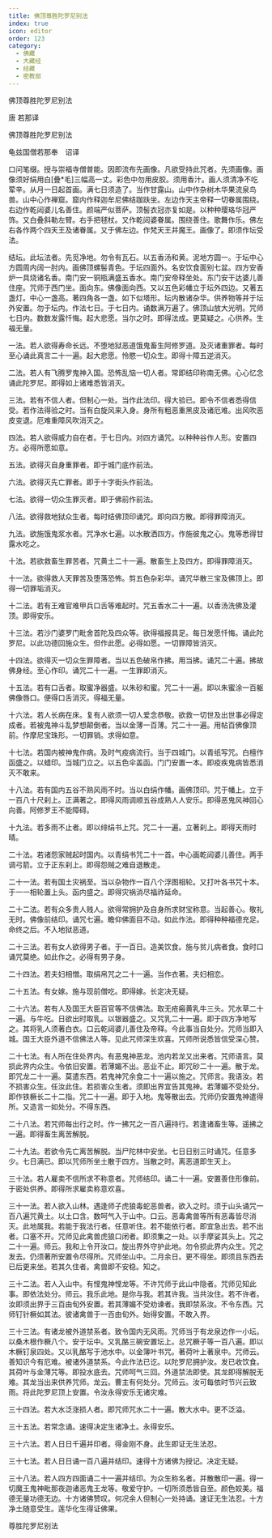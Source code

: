 ```yaml
---
title: 佛顶尊胜陀罗尼别法
index: true
icon: editor
order: 123
category:
  - 佛藏
  - 大藏经
  - 经藏
  - 密教部
---
```


  佛顶尊胜陀罗尼别法  

唐 若那译  

佛顶尊胜陀罗尼别法  

龟兹国僧若那奉　诏译  

口问笔缀。授与崇福寺僧普能。因即流布先画像。凡欲受持此咒者。先须画像。画像须好绢用白[疊*毛]三幅高一丈。彩色中勿用皮胶。须用香汁。画人须清净不吃荤辛。从月一日起首画。满七日须造了。当作甘露山。山中作杂树木华果流泉鸟兽。山中心作禅窟。窟内作释迦牟尼佛结跏趺坐。左边作天主帝释一切眷属围绕。右边作乾闼婆儿名善住。颜端严似菩萨。顶髻衣冠亦复如是。以种种璎珞华冠严饰。又白叠斜勒左臂。右手把毬杖。又作乾闼婆眷属。围绕善住。歌舞作乐。佛左右各作两个四天王及诸眷属。又于佛左边。作梵天王并魔王。画像了。即须作坛受法。  

结坛。此坛法者。先觅净地。勿令有瓦石。以五香汤和黄。泥地方圆一。于坛中心方圆周内阔一肘内。画佛顶螺髻青色。于坛四面外。名安饮食面别七盆。四方安香炉一具烧诸名香。南门安一铜瓶满盛五香水。南门安帝释坐处。东门安干达婆儿善住座。咒师于西门坐。面向东。佛像面向西。又以五色彩幡立于坛外四边。又著五盏灯。中心一盏高。著四角各一盏。如下似塔形。坛内散诸杂华。供养物等并于坛外安置。勿于坛内。作法七日。于七日内。诵数满万遍了。佛顶山放大光明。咒师七日内。数数发露忏悔。起大悲愿。当尔之时。即得法成。更莫疑之。心供养。生福无量。  

一法。若人欲得寿命长远。不堕地狱恶道饿鬼畜生阿修罗道。及灭诸重罪者。每时至心诵此真言二十一遍。起大悲愿。怜愍一切众生。即得十障五逆消灭。  

二法。若人有飞腾罗鬼神入国。恐怖乱恼一切人者。常即结印称南无佛。心心忆念诵此陀罗尼。即得如上诸难悉皆消灭。  

三法。若有不信人者。但制心一处。当作此法印。得大验已。即令不信者悉得信受。若作法得验之时。当有白旋风来入身。身所有粗恶重黑皮及诸厄难。出风吹恶皮变退。厄难重障风吹消灭之。  

四法。若人欲得威力自在者。于七日内。对四方诵咒。以种种谷作人形。安置四方。必得所愿如意。  

五法。欲得灭自身重罪者。即于城门底作前法。  

六法。欲得灭先亡罪者。即于十字街头作前法。  

七法。欲得一切众生罪灭者。即于佛前作前法。  

八法。欲得救地狱众生者。每时结佛顶印诵咒。即向四方散。即得罪障消灭。  

九法。欲施饿鬼浆水者。咒净水七遍。以水散洒四方。作施彼鬼之心。鬼等悉得甘露水吃之。  

十法。若欲救畜生罪苦者。咒黄土二十一遍。散畜生上及四方。即得罪障消灭。  

十一法。欲得救人天罪苦及堕落恐怖。剪五色杂彩华。诵咒华散三宝及佛顶上。即得一切罪垢消灭。  

十二法。若有王难官难甲兵口舌等难起时。咒五香水二十一遍。以香汤洗佛及灌顶。即得安乐。  

十三法。若沙门婆罗门毗舍首陀及四众等。欲得福报具足。每日发愿忏悔。诵此陀罗尼。以此功德回施众生。但作此愿。必得如愿。一切罪障皆消灭。  

十四法。欲得灭一切众生罪障者。当以五色破帛作拂。用当拂。诵咒二十遍。拂故佛身经。至心作印。诵咒二十一遍。一生罪即消灭。  

十五法。若有口舌者。取蜜净器盛。以朱砂和蜜。咒二十一遍。即以朱蜜涂一百躯佛像唇口。便得口舌消灭。得福无量。  

十六法。若人长病在床。复有人欲须一切人爱念恭敬。欲救一切世及出世事必得定成者。若被鬼神斗乱梦想颠倒者。当以金薄一百薄。咒二十一遍。用帖百佛像顶前。作摩尼宝珠形。一切罪销。求得如意。  

十七法。若国内被神鬼作病。及时气疫病流行。当于四城门。以青纸写咒。白檀作函盛之。以蜡印。当城门立之。以五色伞盖函。门门安置一本。即疫疾鬼病皆悉消灭不敢来。  

十八法。若有国内五谷不熟风雨不时。当以白绢作幡。画佛顶印。咒于幡上。立于一百八十尺刹上。正满著之。即得风雨调顺五谷成熟人人安乐。即得恶鬼风神回心向善。阿修罗王不能障碍。  

十九法。若多雨不止者。即以绯绢书上咒。咒二十一遍。立著刹上。即得天雨时晴。  

二十法。若诸怨家贼起时国内。以青绢书咒二十一首。中心画乾闼婆儿善住。两手调弓箭。立于正东刹上。即得怨贼之难自退散走。  

二十一法。若有国土灾祸至。当以杂物作一百八个浮图相轮。又打叶各书咒十本。于一一相轮置上头。函内盛之。即得灾祸消尽福祚延命。  

二十二法。若有众多贵人贱人。欲得常拥护及自身所求财宝称意。当起善心。敬礼无时。佛像前结印。诵咒七遍。瞻仰佛面目不动。如此作法。即得种种福德充足。命终之后。不入地狱恶道。  

二十三法。若有女人欲得男子者。于一百日。造美饮食。施与贫儿病者食。食时口诵咒莫绝。如此作之。必得有男子身。  

二十四法。若夫妇相憎。取绢帛咒之二十一遍。当作衣著。夫妇相恋。  

二十五法。有女嫁。施与现前僧吃。即得嫁。长定决无疑。  

二十六法。若有人及国王大臣百官等不信佛法。取无疮瘢黄乳牛三头。咒水草二十一遍。与牛吃。日欲出时取乳。以银器盛之。又咒乳二十一遍。即于四方净地写之。其将乳人须著白衣。口云乾闼婆儿善住及帝释。今此事当自处分。咒师当即入城。国王大臣外道不信佛法人等。见此咒师深生欢喜。咒师所说悉皆信受深心赞。  

二十七法。有人所在住处界内。有恶鬼神恶龙。池内若龙又出来者。咒师语言。莫损此界内众生。令依旧安置。若薄媚不出。恶业不止。即咒砂二十一遍。散于龙。即咒龙二十一遍。莫遣东西。若鬼神咒余食二十一遍以施之。咒师言。我语汝。若不损害众生。任汝此住。若损害众生者。须即出界宜告其鬼神。若薄媚不受处分。即作铁橛长二十二指。咒二十一遍。即于入地。鬼等散出去。咒师仍安置鬼神遣得所。又造言一如处分。不得东西。  

二十八法。若咒师每出行之时。作一拂咒之一百八遍持行。若逢诸畜生等。遥拂之一遍。即得畜生离苦解脱。  

二十九法。若欲令先亡离苦解脱。当尸陀林中安坐。七日日别三时诵咒。任意多少。七日满已。即以咒师所坐土散于四方。当散之时。离恶道即生天上。  

三十法。若人雇卖不信所求不称意者。咒师结印。诵二十一遍。安置善住形像前。于密处供养。即得所求雇卖称意欢喜。  

三十一法。若人欲入山林。遇逢师子虎狼毒蛇恶兽者。欲入之时。须于山头诵咒一百八遍咒黄土。以土口含。数呵气入于山中。口云。恶毒禽兽等所有恶毒皆尽消灭。此地属我。若能于我法行者。任意听住。若不能依行者。即宜急出去。若不出者。口塞不开。咒师见此禽兽虎狼口闭者。即须集之一处。以手摩娑其头上。咒之二十一遍。师云。我和上令开汝口。旋出界外守护此地。勿令损此界内众生。咒之发去。仍须著所安置令尽得所。咒师坐山中。二月余日。更不得坐。即须且东西去已后更来坐。若其久住者。禽兽即不安稳。知之。  

三十二法。若人入山中。有悭鬼神悭龙等。不许咒师于此山中隐者。咒师见知此事。即依法处分。师云。我乐此地。是你与我。若其许我。当共汝住。若不许者。汝即须出界于三百由旬外安置。若其薄媚不受劝谏者。我即禁系汝。不令东西。咒师钉针橛如其法。彼诸禽兽于一百由旬外。始得安置。不敢入界。  

三十三法。有诸龙被外道禁系者。致令国内无风雨。咒师当于有龙泉边作一小坛。以桑木根作橛八个。安于坛中。又乳酪三碗安置坛上。总咒橛子等一百八遍。即以木橛钉泉四处。又以乳酪写于池水中。以金簿叶书咒。著荷叶上著泉中。咒师云。善知识今有厄难。被诸外道禁系。今此作法已讫。以陀罗尼拥护汝。发已收饮食。其荷叶与金薄咒等。即投水底去。咒师呵气三回。外道禁法即使。其龙即得解脱无难。其龙当出来供养咒师。龙云。曹主有何处分。咒师云。汝可每依时节兴云致雨。将此陀罗尼顶上安置。令汝永得安乐无诸灾难。  

三十四法。若大水泛涨损人者。即咒师咒水二十一遍。散大水中。更不泛溢。  

三十五法。若常念诵。速得决定生诸净土。永得安乐。  

三十六法。若人日日千遍并印者。得金刚不身。此生即证无生法忍。  

三十七法。若人日日诵一百八遍并结印。速得十方诸佛为授记。决定无疑。  

三十八法。若人四方四面诵二十一遍并结印。为众生称名者。并散散印一遍。得一切魔王鬼神毗那夜迦诸恶鬼王龙等。敬爱守护。一切所须悉皆自至。颜色姣美。福德无量功德无边。十方诸佛赞叹。何况余人但制心一处持诵。速证无生法忍。十方净土随意受生。莲华化生得证佛果。  

尊胜陀罗尼别法  
